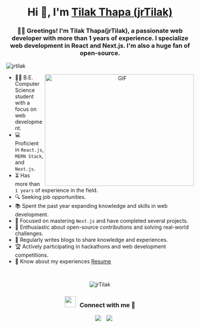 <h1 align="center">Hi 👋, I'm <a href="https://thapatilak.com.np" target="blank">
Tilak Thapa (jrTilak)</a></h1>
<h3 align="center">🙋‍♂️ Greetings! I'm Tilak Thapa(jrTilak), a passionate web developer with more than 1 years of experience. I specialize web development in React and Next.js. I'm also a huge fan of open-source.</h3>

<p align="left"> <img src="https://komarev.com/ghpvc/?username=jrtilak&label=Profile%20views&color=0e75b6&style=flat" alt="jrtilak" /> </p>

<a target="_blank" align="center">
  <img style="object-fit: cover; object-position: center;" align="right" top="500" height="300" width="400" alt="GIF" src="https://media.giphy.com/media/SWoSkN6DxTszqIKEqv/giphy.gif">
</a>

- 👨‍🎓 B.E. Computer Science student with a focus on web development.
- 💻 Proficient in `React.js`, `MERN Stack`, and `Next.js`.
- ⏳ Has more than `1 years` of experience in the field.
- 🔍 Seeking job opportunities.
- 📚 Spent the past year expanding knowledge and skills in web development.
- 🎯 Focused on mastering `Next.js` and have completed several projects.
- 🚀 Enthusiastic about open-source contributions and solving real-world challenges.
- 📝 Regularly writes blogs to share knowledge and experiences.
- 🏆 Actively participating in hackathons and web development competitions.
- 📄 Know about my experiences <a href="https://thapatilak.com.np/cv" target="blank">Resume</a>
<br/>

<p align="center">

<img style="margin:auto;" src="https://myreadme.vercel.app/api/embed/jrTilak?panels=userstatistics,toprepositories,toplanguages,commitgraph" alt="jrTilak" />
</p>
<h3 align="center" > <img src="https://media.giphy.com/media/iY8CRBdQXODJSCERIr/giphy.gif" width="30" height="30" style="margin-right: 10px;">Connect with me 🤝 </h3>

<p align="center">

 <div align="center"  class="icons-social" style="margin-left: 10px;">
        <a style="margin-left: 10px;"  target="_blank" href="https://www.linkedin.com/in/jrtilak/">
			<img src="https://img.icons8.com/doodle/40/000000/linkedin--v2.png"></a>
        <a style="margin-left: 10px;" target="_blank" href="https://github.com/jrtilak">
		<img src="https://img.icons8.com/doodle/40/000000/github--v1.png"></a>
      </div>
</p>
